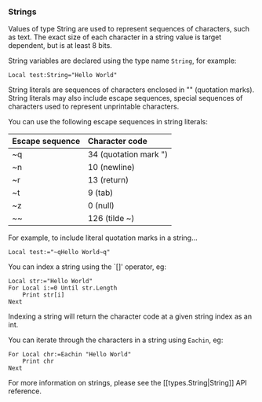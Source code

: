 
### Strings

Values of type String are used to represent sequences of characters, such as text. The exact size of each character in a string value is target dependent, but is at least 8 bits.

String variables are declared using the type name `String`, for example:

```
Local test:String="Hello World"
```

String literals are sequences of characters enclosed in "" (quotation marks). String literals may also include escape sequences, special sequences of characters used to represent unprintable characters.

You can use the following escape sequences in string literals:

| Escape sequence	| Character code
|:------------------|:--------------
|~q					| 34 (quotation mark ")
|~n					| 10 (newline)
|~r					| 13 (return)
|~t					| 9 (tab)
|~z					| 0 (null)
|~~	 				| 126 (tilde ~)

For example, to include literal quotation marks in a string...

```
Local test:="~qHello World~q" 
```

You can index a string using the `[]' operator, eg:
```
Local str:="Hello World"
For Local i:=0 Until str.Length
	Print str[i]
Next
```

Indexing a string will return the character code at a given string index as an int.

You can iterate through the characters in a string using `Eachin`, eg:

```
For Local chr:=Eachin "Hello World"
	Print chr
Next
```

For more information on strings, please see the [[types.String|String]] API reference.
